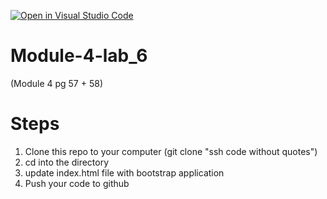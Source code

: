 [![Open in Visual Studio Code](https://classroom.github.com/assets/open-in-vscode-c66648af7eb3fe8bc4f294546bfd86ef473780cde1dea487d3c4ff354943c9ae.svg)](https://classroom.github.com/online_ide?assignment_repo_id=10537384&assignment_repo_type=AssignmentRepo)
# Module-4-lab_6 
(Module 4 pg 57 + 58) 

# Steps

1. Clone this repo to your computer (git clone "ssh code without quotes")
2. cd into the directory
3. update index.html file with bootstrap application
4. Push your code to github 


